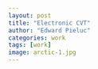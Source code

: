 ```yaml
---
layout: post
title: "Electronic CVT"
author: "Edward Pieluc"
categories: work
tags: [work]
image: arctic-1.jpg
---
```


